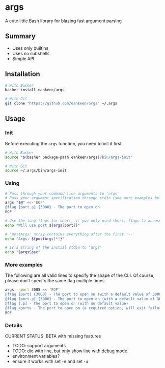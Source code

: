 # args

A cute little Bash library for blazing fast argument parsing

## Summary

- Uses only builtins
- Uses no subshells
- Simple API

## Installation

```sh
# With Basher
basher install eankeen/args

# With Git
git clone "https://github.com/eankeen/args" ~/.args
```

## Usage

### Init

Before executing the `args` function, you need to init it first

```sh
# With Basher
source "$(basher package-path eankeen/args)/bin/args-init"

# With Git
source ~/.args/bin/args-init
```

### Using

```bash
# Pass through your command line arguments to 'args'
# Pass your argument specification through stdin (see more examples below)
args "$@" <<-'EOF'
@flag [port.p] {3000} - The port to open on
EOF

# Use the long flags (or short, if you only used short) flags to access the flag value
echo "Will use port ${args[port]}"

# 'postArgs' array contains everything after the first '--'
echo "Args: ${postArgs[*]}"

# Is a string of the initial stdin to 'args'
echo "$argsSpec"
```

### More examples

The following are all valid lines to specify the shape of the CLI. Of course,
please don't specify the same flag multiple times

```bash
args --port 3005 <<-'EOF'
@flag [port] {3000} - The port to open on (with a default value of 3000)
@flag [port.p] {3000} - The port to open on (with a default value of 3000)
@flag [.p] - The port to open on (with no default value)
@flag <port> - The port to open on (a required option, will exit failure if this isn't passed)
EOF
```

### Details

CURRENT STATUS: BETA with missing features

- TODO: support arguments
- TODO: die with line, but only show line with debug mode
- environment variables?
- ensure it works with set -e and set -u
